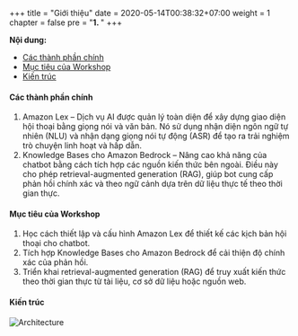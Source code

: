 +++
title = "Giới thiệu"
date = 2020-05-14T00:38:32+07:00
weight = 1
chapter = false
pre = "<b>1. </b>"
+++


**Nội dung:**
- [Các thành phần chính](#các-thành-phần-chính)
- [Mục tiêu của Workshop](#mục-tiêu-của-workshop)
- [Kiến trúc](#kiến-trúc)

#### Các thành phần chính
1. Amazon Lex – Dịch vụ AI được quản lý toàn diện để xây dựng giao diện hội thoại bằng giọng nói và văn bản. Nó sử dụng nhận diện ngôn ngữ tự nhiên (NLU) và nhận dạng giọng nói tự động (ASR) để tạo ra trải nghiệm trò chuyện linh hoạt và hấp dẫn.
2. Knowledge Bases cho Amazon Bedrock – Nâng cao khả năng của chatbot bằng cách tích hợp các nguồn kiến thức bên ngoài. Điều này cho phép retrieval-augmented generation (RAG), giúp bot cung cấp phản hồi chính xác và theo ngữ cảnh dựa trên dữ liệu thực tế theo thời gian thực.

#### Mục tiêu của Workshop
1. Học cách thiết lập và cấu hình Amazon Lex để thiết kế các kịch bản hội thoại cho chatbot.
2. Tích hợp Knowledge Bases cho Amazon Bedrock để cải thiện độ chính xác của phản hồi.
3. Triển khai retrieval-augmented generation (RAG) để truy xuất kiến thức theo thời gian thực từ tài liệu, cơ sở dữ liệu hoặc nguồn web.

#### Kiến trúc
![Architecture](https://t-huy.github.io/AWS_Workshop_Chatbot/images/Architecture.png?width=90pc)
